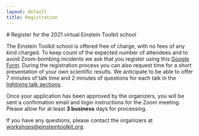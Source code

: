 ```yaml
---
layout: default
title: Registration
---
```


<div class="container-fluild" markdown="1">
# Register for the 2021 virtual Einstein Toolkit school

The Einstein Toolkit school is offered free of charge, with no fees of any kind
charged. To keep count of the expected number of attendees and to avoid
Zoom-bombing incidents we ask that you register using this [Google
Form](form-not-yet-set-up.html). During the registration process you can also
request time for a short presentation of your own scientific results. We
anticipate to be able to offer 7 minutes of talk time and 2 minutes of
questions for each talk in the [lightning talk sections](program.html).

Once your application has been approved by the organizers, you will be sent a
confirmation email and login instructions for the Zoom meeting. Please allow
for at least **3 business** days for processing.

If you have any questions, please contact the organizers at
[workshops@einsteintoolkit.org](mailto:workshops@einsteintoolkit.org).
</div>
